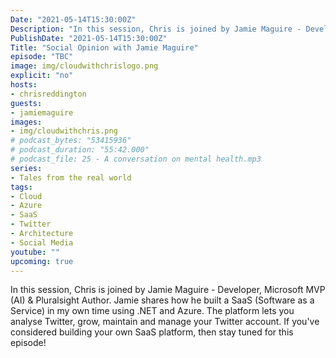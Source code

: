 ```yaml
---
Date: "2021-05-14T15:30:00Z"
Description: "In this session, Chris is joined by Jamie Maguire - Developer, Microsoft MVP (AI) & Pluralsight Author. Jamie shares how he built a SaaS (Software as a Service) in my own time using .NET and Azure. The platform lets you analyse Twitter, grow, maintain and manage your Twitter account. If you've considered building your own SaaS platform, then stay tuned for this episode!"
PublishDate: "2021-05-14T15:30:00Z"
Title: "Social Opinion with Jamie Maguire"
episode: "TBC"
image: img/cloudwithchrislogo.png
explicit: "no"
hosts:
- chrisreddington
guests:
- jamiemaguire
images:
- img/cloudwithchris.png
# podcast_bytes: "53415936"
# podcast_duration: "55:42.000"
# podcast_file: 25 - A conversation on mental health.mp3
series:
- Tales from the real world
tags:
- Cloud
- Azure
- SaaS
- Twitter
- Architecture
- Social Media
youtube: ""
upcoming: true
---
```

In this session, Chris is joined by Jamie Maguire - Developer, Microsoft MVP (AI) & Pluralsight Author. Jamie shares how he built a SaaS (Software as a Service) in my own time using .NET and Azure. The platform lets you analyse Twitter, grow, maintain and manage your Twitter account. If you've considered building your own SaaS platform, then stay tuned for this episode!
